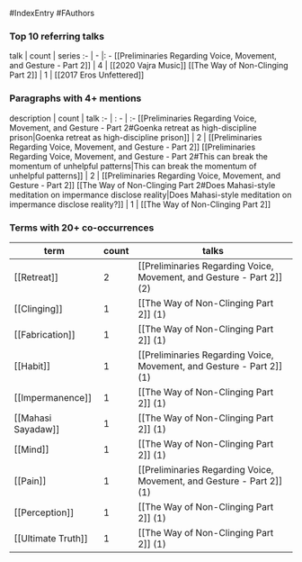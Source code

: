 #IndexEntry #FAuthors

### Top 10 referring talks
talk | count | series
:- | - |: -
[[Preliminaries Regarding Voice, Movement, and Gesture - Part 2]] | 4 | [[2020 Vajra Music]]
[[The Way of Non-Clinging Part 2]] | 1 | [[2017 Eros Unfettered]]

### Paragraphs with 4+ mentions
description | count | talk
:- | : - | :-
[[Preliminaries Regarding Voice, Movement, and Gesture - Part 2#Goenka retreat as high-discipline prison\|Goenka retreat as high-discipline prison]] | 2 | [[Preliminaries Regarding Voice, Movement, and Gesture - Part 2]]
[[Preliminaries Regarding Voice, Movement, and Gesture - Part 2#This can break the momentum of unhelpful patterns\|This can break the momentum of unhelpful patterns]] | 2 | [[Preliminaries Regarding Voice, Movement, and Gesture - Part 2]]
[[The Way of Non-Clinging Part 2#Does Mahasi-style meditation on impermance disclose reality\|Does Mahasi-style meditation on impermance disclose reality?]] | 1 | [[The Way of Non-Clinging Part 2]]

### Terms with 20+ co-occurrences
term | count | talks
-|-|-
[[Retreat]] | 2 | <span class="counts">[[Preliminaries Regarding Voice, Movement, and Gesture - Part 2]] (2)</span> 
[[Clinging]] | 1 | <span class="counts">[[The Way of Non-Clinging Part 2]] (1)</span> 
[[Fabrication]] | 1 | <span class="counts">[[The Way of Non-Clinging Part 2]] (1)</span> 
[[Habit]] | 1 | <span class="counts">[[Preliminaries Regarding Voice, Movement, and Gesture - Part 2]] (1)</span> 
[[Impermanence]] | 1 | <span class="counts">[[The Way of Non-Clinging Part 2]] (1)</span> 
[[Mahasi Sayadaw]] | 1 | <span class="counts">[[The Way of Non-Clinging Part 2]] (1)</span> 
[[Mind]] | 1 | <span class="counts">[[The Way of Non-Clinging Part 2]] (1)</span> 
[[Pain]] | 1 | <span class="counts">[[Preliminaries Regarding Voice, Movement, and Gesture - Part 2]] (1)</span> 
[[Perception]] | 1 | <span class="counts">[[The Way of Non-Clinging Part 2]] (1)</span> 
[[Ultimate Truth]] | 1 | <span class="counts">[[The Way of Non-Clinging Part 2]] (1)</span> 

